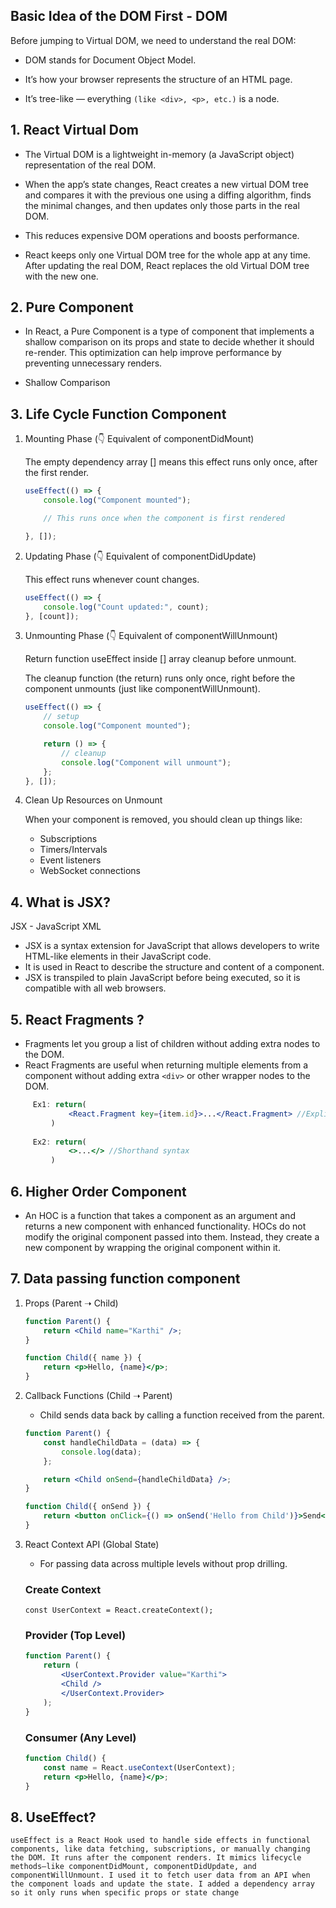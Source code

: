 ## Basic Idea of the DOM First - DOM
   Before jumping to Virtual DOM, we need to understand the real DOM:

   - DOM stands for Document Object Model.

   - It’s how your browser represents the structure of an HTML page.

   - It’s tree-like — everything `(like <div>, <p>, etc.)` is a node.

## 1. React Virtual Dom
    
   - The Virtual DOM is a lightweight in-memory (a JavaScript object) representation of the real DOM.
    
   - When the app’s state changes, React creates a new virtual DOM tree and compares it with the previous one using a diffing algorithm, finds the minimal changes, and then updates only those parts in the real DOM.
 
   - This reduces expensive DOM operations and boosts performance. 
    
   - React keeps only one Virtual DOM tree for the whole app at any time. After updating the real DOM, React replaces the old Virtual DOM tree with the new one.

## 2. Pure Component
   
   - In React, a Pure Component is a type of component that implements a shallow comparison on its props and state to decide whether it should re-render. This optimization can help improve performance by preventing unnecessary renders.
    
   - Shallow Comparison

## 3. Life Cycle Function Component

1. Mounting Phase (👇 Equivalent of componentDidMount) 
   
    The empty dependency array [] means this effect runs only once, after the first render.
    ```jsx
    useEffect(() => {
        console.log("Component mounted");

        // This runs once when the component is first rendered

    }, []);
    ```
2. Updating Phase (👇 Equivalent of componentDidUpdate) 
   
    This effect runs whenever count changes.
    ```jsx 
    useEffect(() => {
        console.log("Count updated:", count);
    }, [count]);
    ```
3. Unmounting Phase (👇 Equivalent of componentWillUnmount)

    Return function useEffect inside [] array cleanup before unmount.

    The cleanup function (the return) runs only once, right before the component unmounts (just like componentWillUnmount).
    ```jsx
    useEffect(() => {
        // setup
        console.log("Component mounted");

        return () => {
            // cleanup
            console.log("Component will unmount");
        };
    }, []);
    ```
4. Clean Up Resources on Unmount
     
    When your component is removed, you should clean up things like:

    - Subscriptions
    - Timers/Intervals
    - Event listeners
    - WebSocket connections
  
## 4. What is JSX?

   JSX - JavaScript XML

   - JSX is a syntax extension for JavaScript that allows developers to write HTML-like elements in their JavaScript code.
   - It is used in React to describe the structure and content of a component.
   - JSX is transpiled to plain JavaScript before being executed, so it is compatible with all web browsers.

## 5. React Fragments ?

   - Fragments let you group a list of children without adding extra nodes to the DOM.
   - React Fragments are useful when returning multiple elements from a component without adding extra `<div>` or other wrapper nodes to the DOM.
   ```jsx
        Ex1: return(
                <React.Fragment key={item.id}>...</React.Fragment> //Explicit syntax
            )
        
        Ex2: return(
                <>...</> //Shorthand syntax
            )
   ``` 
 
## 6. Higher Order Component

   - An HOC is a function that takes a component as an argument and returns a new component with enhanced functionality. HOCs do not modify the original component passed into them. Instead, they create a new component by wrapping the original component within it.
       
## 7. Data passing function component 

1. Props (Parent ➝ Child) 
    ```jsx
    function Parent() {
        return <Child name="Karthi" />;
    }

    function Child({ name }) {
        return <p>Hello, {name}</p>;
    }
    ```
2. Callback Functions (Child ➝ Parent)
     - Child sends data back by calling a function received from the parent.
     ```jsx
     function Parent() {
         const handleChildData = (data) => {
             console.log(data);
         };

         return <Child onSend={handleChildData} />;
     }

     function Child({ onSend }) {
         return <button onClick={() => onSend('Hello from Child')}>Send</button>;
     }
     ```
3. React Context API (Global State)
    - For passing data across multiple levels without prop drilling.
     
    ### Create Context
    ` const UserContext = React.createContext(); `
    ### Provider (Top Level)
    ```jsx
    function Parent() {
        return (
            <UserContext.Provider value="Karthi">
            <Child />
            </UserContext.Provider>
        );
    }
    ```
    ### Consumer (Any Level)
    ```jsx
    function Child() {
        const name = React.useContext(UserContext);
        return <p>Hello, {name}</p>;
    }
    ```
## 8. UseEffect?

    useEffect is a React Hook used to handle side effects in functional components, like data fetching, subscriptions, or manually changing the DOM. It runs after the component renders. It mimics lifecycle methods—like componentDidMount, componentDidUpdate, and componentWillUnmount. I used it to fetch user data from an API when the component loads and update the state. I added a dependency array so it only runs when specific props or state change